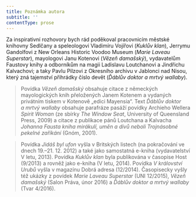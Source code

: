 ```yaml
---
title: Poznámka autora
subtitle: ''
contentType: prose
---
```


Za inspirativní rozhovory bych rád poděkoval pracovnicím městské knihovny Sedlčany a speleologovi Vladimíru Vojířovi (_Kuklův klan_), Jerrymu Gandolfovi z New Orleans Historic Voodoo Museum (_Marie Laveau Superstar_), mayologovi Janu Kotenovi (_Vězeň damašský_), vydavatelům Faustovy knihy a odborníkům na magii Ladislavu Loutchanovi a Jindřichu Kalvachovi; a taky Pavlu Pilzovi z Okresního archivu v Jablonci nad Nisou, který zná tajemství přihrádky číslo devět (_Ďáblův doktor a mrtvý wallaby_).

> Povídka _Vězeň damašský_ obsahuje citace z německých mayologických knih přeložených Janem Kotenem a vydaných privátním tiskem v Kotenově „edici Mayensia“. Text _Ďáblův doktor a mrtvý wallaby_ obsahuje parafráze pasáží povídky Archieho Wellera _Spirit Woman_ (ze sbírky _The Window Seat_, University of Queensland Press, 2009) a citace z publikace pánů Loutchana a Kalvacha _Johanna Fausta kniha mirákulí, uměn a divů neboli Trojnásobné pekelné zaříkání_ (Gnóm, 2001).

> Povídka _Jidáš byl ufon_ vyšla v Britských listech (na pokračování ve dnech 19.–21. 12. 2012) a také jako samostatná e-kniha (vydavatelství V letu, 2013). Povídka _Kuklův klan_ byla publikována v časopise Host (9/2013) a rovněž jako e-kniha (V letu, 2014). Povídka _V království Urubů_ vyšla v magazínu Dobrá adresa (12/2014). Časopisecky vyšly též ukázky z povídek _Marie Laveau Superstar_ (UNI 12/2015), _Vězeň damašský_ (Salon Práva, únor 2016) a _Ďáblův doktor a mrtvý wallaby_ (Tvar 4/2016).

